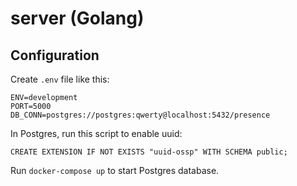 # server (Golang)

## Configuration 

Create `.env` file like this:

```
ENV=development 
PORT=5000
DB_CONN=postgres://postgres:qwerty@localhost:5432/presence
```

In Postgres, run this script to enable uuid: 

```
CREATE EXTENSION IF NOT EXISTS "uuid-ossp" WITH SCHEMA public;
```

Run `docker-compose up` to start Postgres database.


